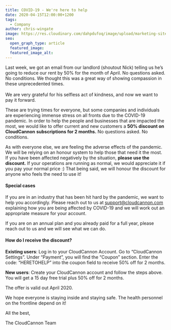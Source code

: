 ```yaml
---
title: COVID-19 - We're here to help
date: 2020-04-15T12:00:00+1200
tags:
  - Company
author: chris-wingate
image: https://res.cloudinary.com/dahpdufoq/image/upload/marketing-site/blog/uploads/covid-19.jpg
seo:
  open_graph_type: article
  featured_image:
  featured_image_alt:
---
```


Last week, we got an email from our landlord (shoutout Nick) telling us he’s going to reduce our rent by 50% for the month of April. No questions asked. No conditions. We thought this was a great way of showing compassion in these unprecedented times.<br><br>We are very grateful for his selfless act of kindness, and now we want to pay it forward.

These are trying times for everyone, but some companies and individuals are experiencing immense stress on all fronts due to the COVID-19 pandemic. In order to help the people and businesses that are impacted the most, we would like to offer current and new customers a **50% discount on CloudCannon** **subscriptions for 2 months.** No questions asked. No conditions.

As with everyone else, we are feeling the adverse effects of the pandemic. We will be relying on an honour system to help those that need it the most. If you have been affected negatively by the situation, **please use the discount.** If your operations are running as normal, we would appreciate it if you pay your normal price :) That being said, we will honour the discount for anyone who feels the need to use it\!

#### Special cases

If you are in an industry that has been hit hard by the pandemic, we want to help you accordingly. Please reach out to us at [support@cloudcannon.com](mailto:support@cloudcannon.com) explaining how you are being affected by COVID-19 and we will work out an appropriate measure for your account.

If you are on an annual plan and you already paid for a full year, please reach out to us and we will see what we can do.

#### How do I receive the discount?

**Existing users**\: Log in to your CloudCannon Account. Go to “CloudCannon Settings”. Under “Payment”, you will find the “Coupon” section. Enter the code: “HERETOHELP” into the coupon field to receive 50% off for 2 months.

**New users**\: Create your CloudCannon account and follow the steps above. You will get a 15 day free trial plus 50% off for 2 months.

The offer is valid out April 2020.

We hope everyone is staying inside and staying safe. The health personnel on the frontline depend on it\!

All the best,

The CloudCannon Team
